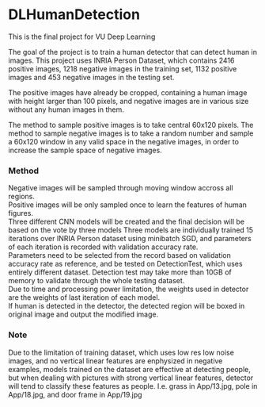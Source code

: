 # DLHumanDetection
This is the final project for VU Deep Learning

The goal of the project is to train a human detector that can detect human in images. 
This project uses INRIA Person Dataset, which contains 2416 positive images, 1218 negative images in the training set, 1132 positive images and 453 negative images in the testing set.

The positive images have already be cropped, containing a human image with height larger than 100 pixels, and negative images are in various size without any human images in them. 

The method to sample positive images is to take central 60x120 pixels. The method to sample negative images is to take a random number and sample a 60x120 window in any valid space in the negative images, in order to increase the sample space of negative images.

### Method  
Negative images will be sampled through moving window accross all regions.  
Positive images will be only sampled once to learn the features of human figures.  
Three different CNN models will be created and the final decision will be based on the vote by three models 
Three models are individually trained 15 iterations over INRIA Person dataset using minibatch SGD, and parameters of each iteration is recorded with validation accuracy rate.  
Parameters need to be selected from the record based on validation accuracy rate as reference, and be tested on DetectionTest, which uses entirely different dataset. Detection test may take more than 10GB of memory to validate through the whole testing dataset.  
Due to time and processing power limitation, the weights used in detector are the weights of last iteration of each model.  
If human is detected in the detector, the detected region will be boxed in original image and output the modified image.  

### Note
Due to the limitation of training dataset, which uses low res low noise images, and no vertical linear features are enphysized in negative examples, models trained on the dataset are effective at detecting people, but when dealing with pictures with strong vertical linear features, detector will tend to classify these features as people. I.e. grass in App/13.jpg, pole in App/18.jpg, and door frame in App/19.jpg